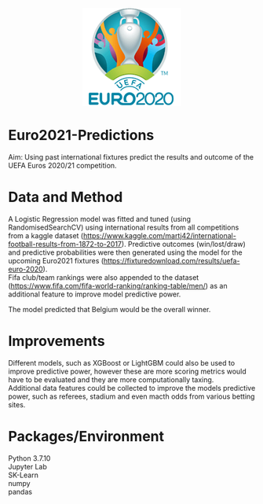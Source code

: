 <p align="center">
  <img src="https://github.com/rob-field/Euro2021-ML-Predictions/blob/main/euros2021.png" />
</p>

# Euro2021-Predictions
Aim: Using past international fixtures predict the results and outcome of the UEFA Euros 2020/21 competition.

# Data and Method
A Logistic Regression model was fitted and tuned (using RandomisedSearchCV) using international results from all competitions from a kaggle dataset (https://www.kaggle.com/martj42/international-football-results-from-1872-to-2017). Predictive outcomes (win/lost/draw) and predictive probabilities were then generated using the model for the upcoming Euro2021 fixtures (https://fixturedownload.com/results/uefa-euro-2020).  
Fifa club/team rankings were also appended to the dataset (https://www.fifa.com/fifa-world-ranking/ranking-table/men/) as an additional feature to improve model predictive power.  

The model predicted that Belgium would be the overall winner.  

# Improvements  
Different models, such as XGBoost or LightGBM could also be used to improve predictive power, however these are more scoring metrics would have to be evaluated and they are more computationally taxing.  
Additional data features could be collected to improve the models predictive power, such as referees, stadium and even macth odds from various betting sites.

# Packages/Environment
Python 3.7.10  
Jupyter Lab  
SK-Learn  
numpy  
pandas  
